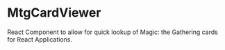 # MtgCardViewer
React Component to allow for quick lookup of Magic: the Gathering cards for React Applications.
